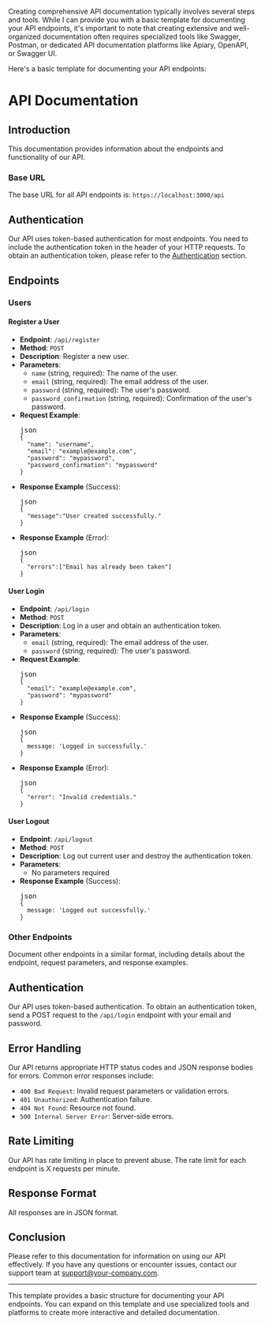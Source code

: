 <div class="markdown prose w-full break-words dark:prose-invert light">
   <p>Creating comprehensive API documentation typically involves several steps and tools. While I can provide you with a basic template for documenting your API endpoints, it's important to note that creating extensive and well-organized documentation often requires specialized tools like Swagger, Postman, or dedicated API documentation platforms like Apiary, OpenAPI, or Swagger UI.</p>
   <p>Here's a basic template for documenting your API endpoints:</p>
   <h1>API Documentation</h1>
   <h2>Introduction</h2>
   <p>This documentation provides information about the endpoints and functionality of our API.</p>
   <h3>Base URL</h3>
   <p>The base URL for all API endpoints is: <code>https://localhost:3000/api</code></p>
   <h2>Authentication</h2>
   <p>Our API uses token-based authentication for most endpoints. You need to include the authentication token in the header of your HTTP requests. To obtain an authentication token, please refer to the <a href="#authentication" target="_new">Authentication</a> section.</p>
   <h2>Endpoints</h2>
   <h3>Users</h3>
   <h4>Register a User</h4>
   <ul>
      <li><strong>Endpoint</strong>: <code>/api/register</code></li>
      <li><strong>Method</strong>: <code>POST</code></li>
      <li><strong>Description</strong>: Register a new user.</li>
      <li>
         <strong>Parameters</strong>:
         <ul>
            <li><code>name</code> (string, required): The name of the user.</li>
            <li><code>email</code> (string, required): The email address of the user.</li>
            <li><code>password</code> (string, required): The user's password.</li>
            <li><code>password_confirmation</code> (string, required): Confirmation of the user's password.</li>
         </ul>
      </li>
      <li>
         <strong>Request Example</strong>:
         <pre><div class="bg-black rounded-md mb-4"><div class="flex items-center relative text-gray-200 bg-gray-800 px-4 py-2 text-xs font-sans justify-between rounded-t-md"><span>json</span></div><div class="p-4 overflow-y-auto"><code class="!whitespace-pre hljs language-json"><span class="hljs-punctuation">{</span>
  <span class="hljs-attr">"name"</span><span class="hljs-punctuation">:</span> <span class="hljs-string">"username"</span><span class="hljs-punctuation">,</span>
  <span class="hljs-attr">"email"</span><span class="hljs-punctuation">:</span> <span class="hljs-string">"example@example.com"</span><span class="hljs-punctuation">,</span>
  <span class="hljs-attr">"password"</span><span class="hljs-punctuation">:</span> <span class="hljs-string">"mypassword"</span><span class="hljs-punctuation">,</span>
  <span class="hljs-attr">"password_confirmation"</span><span class="hljs-punctuation">:</span> <span class="hljs-string">"mypassword"</span>
<span class="hljs-punctuation">}</span>
</code></div></div></pre>
      </li>
      <li>
         <strong>Response Example</strong> (Success):
         <pre><div class="bg-black rounded-md mb-4"><div class="flex items-center relative text-gray-200 bg-gray-800 px-4 py-2 text-xs font-sans justify-between rounded-t-md"><span>json</span></div><div class="p-4 overflow-y-auto"><code class="!whitespace-pre hljs language-json"><span class="hljs-punctuation">{</span>
  <span class="hljs-attr">"message":"User created successfully."</span>
<span class="hljs-punctuation">}</span>
</code></div></div></pre>
      </li>
      <li>
         <strong>Response Example</strong> (Error):
         <pre><div class="bg-black rounded-md mb-4"><div class="flex items-center relative text-gray-200 bg-gray-800 px-4 py-2 text-xs font-sans justify-between rounded-t-md"><span>json</span></div><div class="p-4 overflow-y-auto"><code class="!whitespace-pre hljs language-json"><span class="hljs-punctuation">{</span>
  <span class="hljs-attr">"errors":["Email has already been taken"]</span><span class="hljs-punctuation"></span>
<span class="hljs-punctuation">}</span>
</code></div></div></pre>
      </li>
   </ul>
   <h4>User Login</h4>
   <ul>
      <li><strong>Endpoint</strong>: <code>/api/login</code></li>
      <li><strong>Method</strong>: <code>POST</code></li>
      <li><strong>Description</strong>: Log in a user and obtain an authentication token.</li>
      <li>
         <strong>Parameters</strong>:
         <ul>
            <li><code>email</code> (string, required): The email address of the user.</li>
            <li><code>password</code> (string, required): The user's password.</li>
         </ul>
      </li>
      <li>
         <strong>Request Example</strong>:
         <pre><div class="bg-black rounded-md mb-4"><div class="flex items-center relative text-gray-200 bg-gray-800 px-4 py-2 text-xs font-sans justify-between rounded-t-md"><span>json</span></div><div class="p-4 overflow-y-auto"><code class="!whitespace-pre hljs language-json"><span class="hljs-punctuation">{</span>
  <span class="hljs-attr">"email"</span><span class="hljs-punctuation">:</span> <span class="hljs-string">"example@example.com"</span><span class="hljs-punctuation">,</span>
  <span class="hljs-attr">"password"</span><span class="hljs-punctuation">:</span> <span class="hljs-string">"mypassword"</span>
<span class="hljs-punctuation">}</span>
</code></div></div></pre>
      </li>
      <li>
         <strong>Response Example</strong> (Success):
         <pre><div class="bg-black rounded-md mb-4"><div class="flex items-center relative text-gray-200 bg-gray-800 px-4 py-2 text-xs font-sans justify-between rounded-t-md"><span>json</span></div><div class="p-4 overflow-y-auto"><code class="!whitespace-pre hljs language-json"><span class="hljs-punctuation">{</span>
  <span class="hljs-attr">message: 'Logged in successfully.'</span>
<span class="hljs-punctuation">}</span>
</code></div></div></pre>
      </li>
      <li>
         <strong>Response Example</strong> (Error):
         <pre><div class="bg-black rounded-md mb-4"><div class="flex items-center relative text-gray-200 bg-gray-800 px-4 py-2 text-xs font-sans justify-between rounded-t-md"><span>json</span></div><div class="p-4 overflow-y-auto"><code class="!whitespace-pre hljs language-json"><span class="hljs-punctuation">{</span>
  <span class="hljs-attr">"error"</span><span class="hljs-punctuation">:</span> <span class="hljs-string">"Invalid credentials."</span>
<span class="hljs-punctuation">}</span>
</code></div></div></pre>
      </li>
   </ul>

<h4>User Logout</h4>
   <ul>
      <li><strong>Endpoint</strong>: <code>/api/logout</code></li>
      <li><strong>Method</strong>: <code>POST</code></li>
      <li><strong>Description</strong>: Log out current user and destroy the authentication token.</li>
      <li>
         <strong>Parameters</strong>:
         <ul>
            <li>No parameters required</li>
         </ul>
      </li>
      <li>
         <strong>Response Example</strong> (Success):
         <pre><div class="bg-black rounded-md mb-4"><div class="flex items-center relative text-gray-200 bg-gray-800 px-4 py-2 text-xs font-sans justify-between rounded-t-md"><span>json</span></div><div class="p-4 overflow-y-auto"><code class="!whitespace-pre hljs language-json"><span class="hljs-punctuation">{</span>
  <span class="hljs-attr">message: 'Logged out successfully.'</span>
<span class="hljs-punctuation">}</span>
</code></div></div></pre>
      </li>
   </ul>

   <h3>Other Endpoints</h3>
   <p>Document other endpoints in a similar format, including details about the endpoint, request parameters, and response examples.</p>
   <h2>Authentication</h2>
   <p>Our API uses token-based authentication. To obtain an authentication token, send a POST request to the <code>/api/login</code> endpoint with your email and password.</p>
   <h2>Error Handling</h2>
   <p>Our API returns appropriate HTTP status codes and JSON response bodies for errors. Common error responses include:</p>
   <ul>
      <li><code>400 Bad Request</code>: Invalid request parameters or validation errors.</li>
      <li><code>401 Unauthorized</code>: Authentication failure.</li>
      <li><code>404 Not Found</code>: Resource not found.</li>
      <li><code>500 Internal Server Error</code>: Server-side errors.</li>
   </ul>
   <h2>Rate Limiting</h2>
   <p>Our API has rate limiting in place to prevent abuse. The rate limit for each endpoint is X requests per minute.</p>
   <h2>Response Format</h2>
   <p>All responses are in JSON format.</p>
   <h2>Conclusion</h2>
   <p>Please refer to this documentation for information on using our API effectively. If you have any questions or encounter issues, contact our support team at <a href="mailto:support@your-company.com" target="_new">support@your-company.com</a>.</p>
   <hr>
   <p>This template provides a basic structure for documenting your API endpoints. You can expand on this template and use specialized tools and platforms to create more interactive and detailed documentation.</p>
</div>